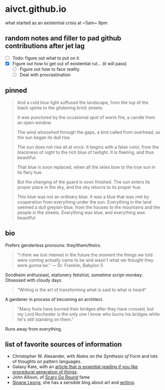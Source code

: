 # aivct.github.io
what started as an existential crisis at ~5am~ 9pm

## random notes and filler to pad github contributions after jet lag
- [ ] Todo: figure out what to put on it.
- [x] Figure out how to get out of existential rut... (it will pass)
    - [ ] Figure out how to face reality.
    - [ ] Deal with procrastination

## pinned
>And a cold blue light suffused the landscape, from the top of the black spires to the glistening brick streets. 
>
>It was punctured by the occasional spot of warm fire, a candle from an open window.
>
>The wind whooshed through the gaps, a bird called from overhead, as the sun began its dull rise.
>
>The sun does not rise all at once. It begins with a false color, from the blackness of night to the rich blue of twilight. It is fleeting, and thus beautiful. 
>
>That blue is soon replaced, when all the skies bow to the true sun in its fiery hue. 
>
>But the changing of the guard is soon finished. The sun enters its proper place in the sky, and the sky returns to its proper hue.
>
>This blue was not an ordinary blue. It was a blue that was met by cooperation from everything under the sun. Everything in the land seemed a dull greyish-blue, from the houses to the mountains and the people in the streets. Everything was blue, and everything was beautiful.


## bio
Prefers genderless pronouns: they/them/theirs.

>"I think we lost interest in the future the moment the things we told were coming actually came to be and wasn't what we thought they were gonna be." — Dr. Franklin, Babylon 5

Sondheim enthuisiast, stationery fetishist, sometime script-monkey. Obsessed with cloudy days.

>"Writing is the art of transforming what is said to what is heard"

A gardener in process of becoming an architect. 

>"Many fools have burned their bridges after they have crossed, but my Lord Rochester is the only one I know who burns his bridges while he's still standing on them."

Runs away from everything.

## list of favorite sources of information
- Christopher W. Alexander, with *Notes on the Synthesis of Form* and lots of thoughts on pattern languages.
- Galaxy Kate, with an [article that is essential reading if you like procedural generation of things](https://galaxykate.com/blog/generator.html). 
- John Allison, of [Scary Go Round](https://web.archive.org/web/20191227151057/http://scarygoround.com/) fame
- [Sloane Leong](https://sloaneleong.com/2022/01/05/on-purple-prose/), she has a sensible blog about art and [writing](https://sloaneleong.com/2021/10/24/on-structure-protagonists-and-conflict/).
